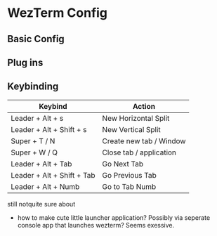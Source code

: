 # WezTerm Config

## Basic Config

## Plug ins

## Keybinding

| Keybind   | Action    |
|--------------- | --------------- |
| Leader + Alt + s | New Horizontal Split  |
| Leader + Alt + Shift + s | New Vertical Split  |
| Super + T / N | Create new tab / Window   |
| Super + W / Q   | Close tab / application   |
| Leader + Alt + Tab | Go Next Tab |
| Leader + Alt + Shift + Tab | Go Previous Tab |
| Leader + Alt + Numb | Go to Tab Numb |

still notquite sure about

- how to make cute little launcher application? Possibly via seperate console app that launches wezterm? Seems exessive.
